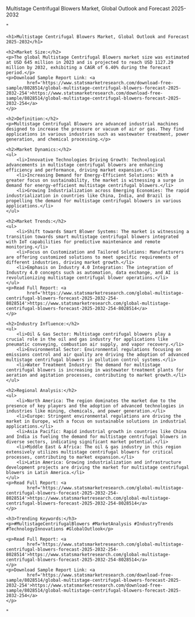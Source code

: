 Multistage Centrifugal Blowers Market, Global Outlook and Forecast 2025-2032

"<!DOCTYPE html>
<html>

<head>
    <title>Multistage Centrifugal Blowers Market, Global Outlook and Forecast 2025-2032</title>
</head>

<body>

    <h1>Multistage Centrifugal Blowers Market, Global Outlook and Forecast 2025-2032</h1>

    <h2>Market Size:</h2>
    <p>The global Multistage Centrifugal Blowers market size was estimated at USD 645 million in 2023 and is projected to reach USD 1127.29 million by 2032, exhibiting a CAGR of 6.40% during the forecast period.</p>
    <p>Download Sample Report Link: <a
            href='https://www.statsmarketresearch.com/download-free-sample/8028514/global-multistage-centrifugal-blowers-forecast-2025-2032-254'>https://www.statsmarketresearch.com/download-free-sample/8028514/global-multistage-centrifugal-blowers-forecast-2025-2032-254</a>
    </p>

    <h2>Definition:</h2>
    <p>Multistage Centrifugal Blowers are advanced industrial machines designed to increase the pressure or vacuum of air or gas. They find applications in various industries such as wastewater treatment, power generation, and chemical processing.</p>

    <h2>Market Dynamics:</h2>
    <ul>
        <li>Innovative Technologies Driving Growth: Technological advancements in multistage centrifugal blowers are enhancing efficiency and performance, driving market expansion.</li>
        <li>Increasing Demand for Energy-Efficient Solutions: With a greater focus on sustainability, the market is witnessing a surge in demand for energy-efficient multistage centrifugal blowers.</li>
        <li>Growing Industrialization across Emerging Economies: The rapid industrialization in countries like China, India, and Brazil is propelling the demand for multistage centrifugal blowers in various applications.</li>
    </ul>

    <h2>Market Trends:</h2>
    <ul>
        <li>Shift towards Smart Blower Systems: The market is witnessing a transition towards smart multistage centrifugal blowers integrated with IoT capabilities for predictive maintenance and remote monitoring.</li>
        <li>Focus on Customization and Tailored Solutions: Manufacturers are offering customized solutions to meet specific requirements of different industries, driving market growth.</li>
        <li>Emphasis on Industry 4.0 Integration: The integration of Industry 4.0 concepts such as automation, data exchange, and AI is revolutionizing multistage centrifugal blower operations.</li>
    </ul>
    <p>Read Full Report: <a
            href='https://www.statsmarketresearch.com/global-multistage-centrifugal-blowers-forecast-2025-2032-254-8028514'>https://www.statsmarketresearch.com/global-multistage-centrifugal-blowers-forecast-2025-2032-254-8028514</a>
    </p>

    <h2>Industry Influence:</h2>
    <ul>
        <li>Oil & Gas Sector: Multistage centrifugal blowers play a crucial role in the oil and gas industry for applications like pneumatic conveying, combustion air supply, and vapor recovery.</li>
        <li>Environmental Sector: Environmental regulations focusing on emissions control and air quality are driving the adoption of advanced multistage centrifugal blowers in pollution control systems.</li>
        <li>Water Treatment Industry: The demand for multistage centrifugal blowers is increasing in wastewater treatment plants for aeration and agitation processes, contributing to market growth.</li>
    </ul>

    <h2>Regional Analysis:</h2>
    <ul>
        <li>North America: The region dominates the market due to the presence of key players and the adoption of advanced technologies in industries like mining, chemicals, and power generation.</li>
        <li>Europe: Stringent environmental regulations are driving the market in Europe, with a focus on sustainable solutions in industrial applications.</li>
        <li>Asia Pacific: Rapid industrial growth in countries like China and India is fueling the demand for multistage centrifugal blowers in diverse sectors, indicating significant market potential.</li>
        <li>Middle East & Africa: The oil & gas industry in this region extensively utilizes multistage centrifugal blowers for critical processes, contributing to market expansion.</li>
        <li>Latin America: Growing industrialization and infrastructure development projects are driving the market for multistage centrifugal blowers in Latin America.</li>
    </ul>
    <p>Read Full Report: <a
            href='https://www.statsmarketresearch.com/global-multistage-centrifugal-blowers-forecast-2025-2032-254-8028514'>https://www.statsmarketresearch.com/global-multistage-centrifugal-blowers-forecast-2025-2032-254-8028514</a>
    </p>

    <h3>Trending Keywords:</h3>
    <p>#MultistageCentrifugalBlowers #MarketAnalysis #IndustryTrends #TechnologyInnovations #GlobalOutlook</p>

    <p>Read Full Report: <a
            href='https://www.statsmarketresearch.com/global-multistage-centrifugal-blowers-forecast-2025-2032-254-8028514'>https://www.statsmarketresearch.com/global-multistage-centrifugal-blowers-forecast-2025-2032-254-8028514</a>
    </p>
    <p>Download Sample Report Link: <a
            href='https://www.statsmarketresearch.com/download-free-sample/8028514/global-multistage-centrifugal-blowers-forecast-2025-2032-254'>https://www.statsmarketresearch.com/download-free-sample/8028514/global-multistage-centrifugal-blowers-forecast-2025-2032-254</a>
    </p>
</body>

</html>"

